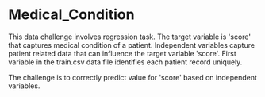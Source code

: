 # Medical_Condition

This data challenge involves regression task. The target variable is 'score' that captures medical condition of a patient. Independent variables capture patient related data that can influence the target variable 'score'. First variable in the train.csv data file identifies each patient record uniquely.

The challenge is to correctly predict value for 'score' based on independent variables.
